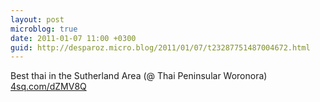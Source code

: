 ```yaml
---
layout: post
microblog: true
date: 2011-01-07 11:00 +0300
guid: http://desparoz.micro.blog/2011/01/07/t23287751487004672.html
---
```

Best thai in the Sutherland Area (@ Thai Peninsular Woronora) [4sq.com/dZMV8Q](http://4sq.com/dZMV8Q)
